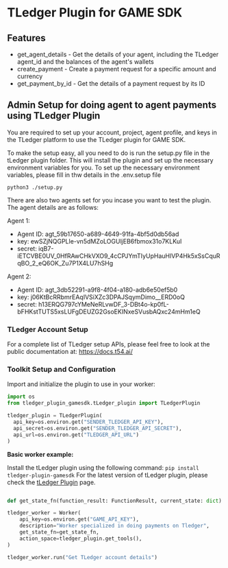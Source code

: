 # TLedger Plugin for GAME SDK

## Features

- get_agent_details - Get the details of your agent, including the TLedger agent_id and the balances of the agent's wallets
- create_payment - Create a payment request for a specific amount and currency
- get_payment_by_id - Get the details of a payment request by its ID

## Admin Setup for doing agent to agent payments using TLedger Plugin

You are required to set up your account, project, agent profile, and keys in the TLedger platform to use the TLedger plugin for GAME SDK.

To make the setup easy, all you need to do is run the setup.py file in the tLedger plugin folder. This will install the plugin and set up the necessary environment variables for you.
To set up the necessary environment variables, please fill in thw details in the .env.setup file

```shell
python3 ./setup.py
```
There are also two agents set for you incase you want to test the plugin. The agent details are as follows:

Agent 1:
- Agent ID: agt_59b17650-a689-4649-91fa-4bf5d0db56ad
- key: ewSZjNQGPLle-vn5dMZoLOGUljEB6fbmox31o7KLKuI
- secret: iqB7-iETCVBE0UV_0HfRAwCHkVXO9_4cCPJYmTIyUpHauHlVP4Hk5xSsCquRqBO_2_eQ6OK_Zu7P1X4LU7hSHg

Agent 2:
- Agent ID: agt_3db52291-a9f8-4f04-a180-adb6e50ef5b0
- key: j06KtBcRRbmrEAqIVSiXZc3DPAJSqymDimo__ERD0oQ
- secret: h13ERQG797cYMeNeRLvwDF_3-DBt4o-kp0fL-bFHKstTUTS5xsLUFgDEUZG2GsoEKINxeSVusbAQxc24mHm1eQ

### TLedger Account Setup
For a complete list of TLedger setup APIs, please feel free to look at the public documentation at: https://docs.t54.ai/

### Toolkit Setup and Configuration

Import and initialize the plugin to use in your worker:

```python
import os
from tledger_plugin_gamesdk.tLedger_plugin import TLedgerPlugin

tledger_plugin = TLedgerPlugin(
  api_key=os.environ.get("SENDER_TLEDGER_API_KEY"),
  api_secret=os.environ.get("SENDER_TLEDGER_API_SECRET"),
  api_url=os.environ.get("TLEDGER_API_URL")
)
```

**Basic worker example:**

Install the tLedger plugin using the following command: `pip install tledger-plugin-gamesdk`
For the latest version of tLedger plugin, please check the [tLedger Plugin](https://pypi.org/project/tledger-plugin-gamesdk/) page.

```python

def get_state_fn(function_result: FunctionResult, current_state: dict) -> dict:

tledger_worker = Worker(
    api_key=os.environ.get("GAME_API_KEY"),
    description="Worker specialized in doing payments on Tledger",
    get_state_fn=get_state_fn,
    action_space=tledger_plugin.get_tools(),
)

tledger_worker.run("Get TLedger account details")
```
